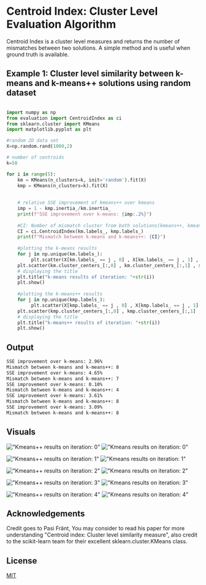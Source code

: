 # Centroid Index: Cluster Level Evaluation Algorithm
Centroid Index is a cluster level measures and returns the number of mismatches between two solutions. A simple method and is useful when ground truth is available.

## Example 1: Cluster level similarity between k-means and k-means++ solutions using random dataset

```python

import numpy as np
from evaluation import CentroidIndex as ci
from sklearn.cluster import KMeans
import matplotlib.pyplot as plt

#random 2D data set
X=np.random.rand(1000,2)

# number of centroids
k=50

for i in range(5):
    km = KMeans(n_clusters=k, init='random').fit(X)
    kmp = KMeans(n_clusters=k).fit(X)
    
    
    # relative SSE improvement of kmeans++ over kmeans
    imp = 1 - kmp.inertia_/km.inertia_
    print(f"SSE improvement over k-means: {imp:.2%}")
    
    #CI: Number of mismatch cluster from both solutions(kmeans++, kmeans)
    CI = ci.CentroidIndex(km.labels_, kmp.labels_)
    print(f"Mismatch between k-means and k-means++: {CI}")
    
    #plotting the k-means results
    for j in np.unique(km.labels_):
         plt.scatter(X[km.labels_ == j , 0] , X[km.labels_ == j , 1] , label = j)
    plt.scatter(km.cluster_centers_[:,0] , km.cluster_centers_[:,1] , s = 80, color = 'k')
    # displaying the title
    plt.title("k-means results of iteration: "+str(i))
    plt.show()
    
    #plotting the k-means++ results
    for j in np.unique(kmp.labels_):
         plt.scatter(X[kmp.labels_ == j , 0] , X[kmp.labels_ == j , 1] , label = j)
    plt.scatter(kmp.cluster_centers_[:,0] , kmp.cluster_centers_[:,1] , s = 80, color = 'k')
    # displaying the title
    plt.title("k-means++ results of iteration: "+str(i))
    plt.show()
```
## Output
```bash
SSE improvement over k-means: 2.96%
Mismatch between k-means and k-means++: 8
SSE improvement over k-means: 4.65%
Mismatch between k-means and k-means++: 7
SSE improvement over k-means: 0.10%
Mismatch between k-means and k-means++: 4
SSE improvement over k-means: 3.61%
Mismatch between k-means and k-means++: 8
SSE improvement over k-means: 3.09%
Mismatch between k-means and k-means++: 8
```
## Visuals
!["Kmeans++ results on iteration: 0"](https://github.com/gulraizchoudhary/CentroidIndex/blob/main/img/kmp_0.png)
!["Kmeans results on iteration: 0"](https://github.com/gulraizchoudhary/CentroidIndex/blob/main/img/km_0.png)

!["Kmeans++ results on iteration: 1"](https://github.com/gulraizchoudhary/CentroidIndex/blob/main/img/kmp_01.png)
!["Kmeans results on iteration: 1"](https://github.com/gulraizchoudhary/CentroidIndex/blob/main/img/km_01.png)

!["Kmeans++ results on iteration: 2"](https://github.com/gulraizchoudhary/CentroidIndex/blob/main/img/kmp_02.png)
!["Kmeans results on iteration: 2"](https://github.com/gulraizchoudhary/CentroidIndex/blob/main/img/km_02.png)

!["Kmeans++ results on iteration: 3"](https://github.com/gulraizchoudhary/CentroidIndex/blob/main/img/kmp_03.png)
!["Kmeans results on iteration: 3"](https://github.com/gulraizchoudhary/CentroidIndex/blob/main/img/km_03.png)

!["Kmeans++ results on iteration: 4"](https://github.com/gulraizchoudhary/CentroidIndex/blob/main/img/kmp_04.png)
!["Kmeans results on iteration: 4"](https://github.com/gulraizchoudhary/CentroidIndex/blob/main/img/km_04.png)






## Acknowledgements
Credit goes to Pasi Fränt, You may consider to read his paper for more understanding "Centroid index: Cluster level similarity measure", also credit to the scikit-learn team for their excellent sklearn.cluster.KMeans class.

## License
[MIT](https://choosealicense.com/licenses/mit/)
